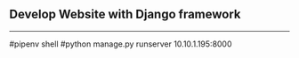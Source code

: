 ## Develop Website with Django framework
----------------------------------------------
#pipenv shell
#python manage.py runserver 10.10.1.195:8000
